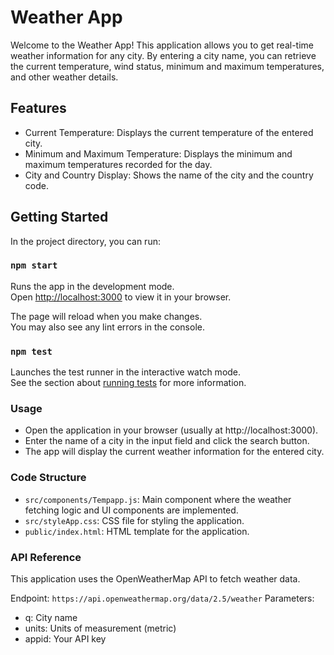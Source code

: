 # Weather App
Welcome to the Weather App! This application allows you to get real-time weather information for any city. By entering a city name, you can retrieve the current temperature, wind status, minimum and maximum temperatures, and other weather details.

## Features
- Current Temperature: Displays the current temperature of the entered city.
- Minimum and Maximum Temperature: Displays the minimum and maximum temperatures recorded for the day.
- City and Country Display: Shows the name of the city and the country code.

## Getting Started

In the project directory, you can run:

### `npm start`

Runs the app in the development mode.\
Open [http://localhost:3000](http://localhost:3000) to view it in your browser.

The page will reload when you make changes.\
You may also see any lint errors in the console.

### `npm test`

Launches the test runner in the interactive watch mode.\
See the section about [running tests](https://facebook.github.io/create-react-app/docs/running-tests) for more information.

### Usage
- Open the application in your browser (usually at http://localhost:3000).
- Enter the name of a city in the input field and click the search button.
- The app will display the current weather information for the entered city.

### Code Structure
- `src/components/Tempapp.js`: Main component where the weather fetching logic and UI components are implemented.
- `src/styleApp.css`: CSS file for styling the application.
- `public/index.html`: HTML template for the application.


### API Reference
This application uses the OpenWeatherMap API to fetch weather data.

Endpoint: `https://api.openweathermap.org/data/2.5/weather`
Parameters:
- q: City name
- units: Units of measurement (metric)
- appid: Your API key
